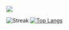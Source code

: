 ![](https://komarev.com/ghpvc/?username=AndreiMunteanu2911&color=red&style=flat-square)

![Streak](https://github-readme-streak-stats.herokuapp.com/?user=AndreiMunteanu2911&theme=codeSTACKr)
[![Top Langs](https://github-readme-stats.vercel.app/api/top-langs/?username=AndreiMunteanu2911&theme=codeSTACKr)](https://github.com/AndreiMunteanu2911/github-readme-stats)
